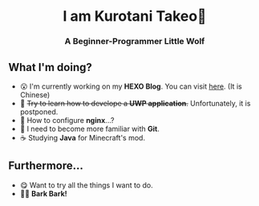 <h1 align="center">I am Kurotani Takeo🐺</h1>
<h3 align="center">A Beginner-Programmer Little Wolf</h3>

## What I'm doing?

* 😮 I'm currently working on my **HEXO Blog**. You can visit [here](https://krtk.top). (It is Chinese)
* 🤔 ~~Try to learn how to develope a **UWP application**.~~ Unfortunately, it is postponed. 
* 🤯 How to configure **nginx**...?
* 🥺 I need to become more familiar with **Git**. 
* ☕ Studying **Java** for Minecraft's mod.

## Furthermore...

* 😋 Want to try all the things I want to do.
* 🐱‍💻 **Bark Bark!**
